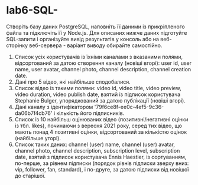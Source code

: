 # lab6-SQL-
Створіть базу даних PostgreSQL, наповніть її даними із прикріпленого файла та підключіть її у Node.js. Для описаних нижче даних підготуйте SQL-запити і організуйте вивід результатів у консоль або на веб-сторінку веб-сервера - варіант виводу обирайте самостійно.
1. Список усіх користувачів із їхніми каналами з вказаними полями, відсортований за датою створення каналу (новіші вгорі): user id, user name, user avatar, channel photo, channel description, channel creation date.
2. Дані про 5 відео, які найбільше сподобалися.
3. Список відео із такими полями: video id, video title, video preview, video duration, video publish date, взятий із підписок користувача Stephanie Bulger, упорядкований за датою публікації (новіші вгорі).
4. Дані каналу з ідентифікатором '79f6ce8f-ee0c-4ef5-9c36-da06b7f4cb76' і кількість його підписників.
5. Список із 10 найбільш оцінюваних відео (позитивні/негативні оцінки із тбл. likes), починаючи з вересня 2021 року, серед тих відео, що мають понад 4 позитивні оцінки, відсортований за кількістю оцінок (найбільше угорі).
6. Список таких даних: channel (user) name, channel (user) avatar, channel photo, channel description, subscription level, subscription date, взятий з підписок користувача Ennis Haestier, із сортуванням, по-перше, за рівнем підписки (порядок рівнів підписки зверху вниз: vip, follower, fan, standard), і по-друге, за датою підписки від новішої до старішої.
